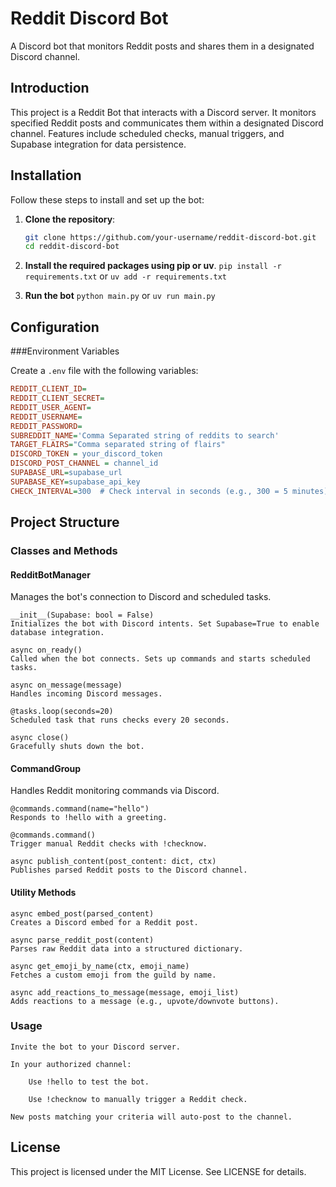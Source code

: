 # Reddit Discord Bot

A Discord bot that monitors Reddit posts and shares them in a designated Discord channel.

## Introduction

This project is a Reddit Bot that interacts with a Discord server. It monitors specified Reddit posts and communicates them within a designated Discord channel. Features include scheduled checks, manual triggers, and Supabase integration for data persistence.

## Installation

Follow these steps to install and set up the bot:

1. **Clone the repository**:
   ```bash
   git clone https://github.com/your-username/reddit-discord-bot.git
   cd reddit-discord-bot
   ```

2. **Install the required packages using pip or uv**.
    ``` pip install -r requirements.txt ```
    or
    ``` uv add -r requirements.txt ```

3. **Run the bot**
    ``` python main.py ```
    or 
    ``` uv run main.py ```


## Configuration
###Environment Variables

Create a `.env` file with the following variables:
``` ini
REDDIT_CLIENT_ID=
REDDIT_CLIENT_SECRET=
REDDIT_USER_AGENT=
REDDIT_USERNAME=
REDDIT_PASSWORD=
SUBREDDIT_NAME='Comma Separated string of reddits to search'
TARGET_FLAIRS="Comma separated string of flairs" 
DISCORD_TOKEN = your_discord_token
DISCORD_POST_CHANNEL = channel_id
SUPABASE_URL=supabase_url
SUPABASE_KEY=supabase_api_key
CHECK_INTERVAL=300  # Check interval in seconds (e.g., 300 = 5 minutes)
```

## Project Structure
### Classes and Methods
#### RedditBotManager
Manages the bot's connection to Discord and scheduled tasks.
    
    __init__(Supabase: bool = False)
    Initializes the bot with Discord intents. Set Supabase=True to enable database integration.

    async on_ready()
    Called when the bot connects. Sets up commands and starts scheduled tasks.

    async on_message(message)
    Handles incoming Discord messages.

    @tasks.loop(seconds=20)
    Scheduled task that runs checks every 20 seconds.

    async close()
    Gracefully shuts down the bot.

#### CommandGroup

Handles Reddit monitoring commands via Discord.

    @commands.command(name="hello")
    Responds to !hello with a greeting.

    @commands.command()
    Trigger manual Reddit checks with !checknow.

    async publish_content(post_content: dict, ctx)
    Publishes parsed Reddit posts to the Discord channel.

#### Utility Methods

    async embed_post(parsed_content)
    Creates a Discord embed for a Reddit post.

    async parse_reddit_post(content)
    Parses raw Reddit data into a structured dictionary.

    async get_emoji_by_name(ctx, emoji_name)
    Fetches a custom emoji from the guild by name.

    async add_reactions_to_message(message, emoji_list)
    Adds reactions to a message (e.g., upvote/downvote buttons).

### Usage

    Invite the bot to your Discord server.

    In your authorized channel:

        Use !hello to test the bot.

        Use !checknow to manually trigger a Reddit check.

    New posts matching your criteria will auto-post to the channel.

## License
This project is licensed under the MIT License. See LICENSE for details.
